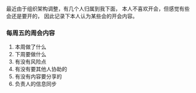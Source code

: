 最近由于组织架构调整，有几个人归属到我下面，
本人不喜欢开会，但感觉有些会还是要开的，
因此记录下本人认为某些会的开会内容。

### 每周五的周会内容
1. 本周做了什么
2. 下周要做什么
3. 有没有风险点
4. 有没有要其他人协助的
5. 有没有内容要分享的
6. 负责人的信息同步